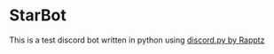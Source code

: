 # StarBot
This is a test discord bot written in python using [discord.py by Rapptz](https://github.com/Rapptz/discord.py)
